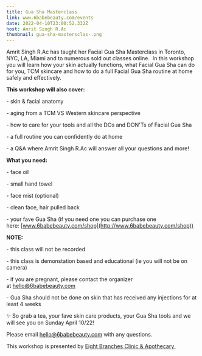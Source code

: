 ```yaml
---
title: Gua Sha Masterclass
link: www.6babebeauty.com/events
date: 2022-04-10T23:00:52.332Z
host: Amrit Singh R.Ac
thumbnail: gua-sha-mastersclas-.png
---
```

Amrit Singh R.Ac has taught her Facial Gua Sha Masterclass in Toronto, NYC, LA, Miami and to numerous sold out classes online.  In this workshop you will learn how your skin actually functions, what Facial Gua Sha can do for you, TCM skincare and how to do a full Facial Gua Sha routine at home safely and effectively. 



**This workshop will also cover:**

\- skin & facial anatomy

\- aging from a TCM VS Western skincare perspective

\- how to care for your tools and all the DOs and DON'Ts of Facial Gua Sha

\- a full routine you can confidently do at home 

\- a Q&A where Amrit Singh R.Ac will answer all your questions and more!



**What you need:**

\- face oil

\- small hand towel

\- face mist (optional)

\- clean face, hair pulled back 

\- your fave Gua Sha (if you need one you can purchase one here: [www.6babebeauty.com/shop](http://www.6babebeauty.com/shop))



**NOTE:**

\- this class will not be recorded

\- this class is demonstation based and educational (ie you will not be on camera)

\- if you are pregnant, please contact the organizer at [hello@6babebeauty.com](mailto:hello@6babebeauty.com)

\- Gua Sha should not be done on skin that has received any injections for at least 4 weeks

✨  So grab a tea, your fave skin care products, your Gua Sha tools and we will see you on Sunday April 10/22!

Please email [hello@6babebeauty.com](https://manage.wix.com/dashboard/a67a7102-c7d4-432a-8165-154d99d798bf/events/drafts/b903ef2c-285e-46fa-9e51-ef9e6d8740cd/event-details?referralInfo=my-sites) with any questions.

This workshop is presented by [Eight Branches Clinic & Apothecary ](https://www.eightbranches.ca/)